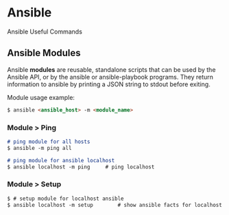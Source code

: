 # Ansible
Ansible Useful Commands

## Ansible Modules
Ansible **modules** are reusable, standalone scripts that can be used by the Ansible API, or by the ansible or ansible-playbook programs. They return information to ansible by printing a JSON string to stdout before exiting.

Module usage example: 
```markdown
$ ansible <ansible_host> -m <module_name>
```

### Module > Ping 
```markdown
# ping module for all hosts
$ ansible -m ping all

# ping module for ansible localhost 
$ ansible localhost -m ping		# ping localhost
```

### Module > Setup
```markdown
$ # setup module for localhost ansible
$ ansible localhost -m setup		# show ansible facts for localhost
```
